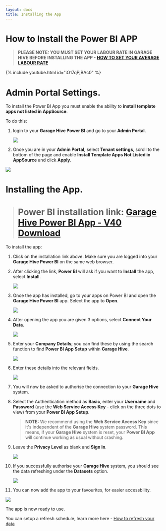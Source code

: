 ```yaml
---
layout: docs
title: Installing the App
---
```


#   How to Install the Power BI APP

> **PLEASE NOTE: YOU MUST SET YOUR LABOUR RATE IN GARAGE HIVE BEFORE INSTALLING THE APP -  [HOW TO SET YOUR AVERAGE LABOUR RATE](https://docs.garagehive.co.uk/docs/powerbi-labourrate.html "Set Average Labour Rate")** 

{% include youtube.html id="iO17qPjBAc0" %}

# **Admin Portal Settings.**

To install the Power BI App you must enable the ability to **install template apps not listed in AppSource**.

To do this:
1. login to your **Garage Hive Power BI** and go to your **Admin Portal**. 

   ![](media/powerbi-admin.png)

2. Once you are in your **Admin Portal**, select **Tenant settings**, scroll to the bottom of the page and enable **Install Template Apps Not Listed in AppSource** and click **Apply**. 

![](media/powerbi-admin-install-template-apps.png)

# **Installing the App.**

> # Power BI installation link: [Garage Hive Power BI App - V40 Download](https://app.powerbi.com/groups/me/apps/739eb02b-643e-4bc3-a9ae-61191a89452d/package/5036903e-cde3-4bc5-9283-9021165f710bThVxZIUdgL9VO1ue4llxtcWiA6Xy1Q6IF19Rn1oo94g/install?ownerId=1bde89ad-b4ce-45df-a919-e1e08e47294d&referrer=l.facebook.com&forceRedirectToPowerBiPortal=true "Power BI V40 Download")

To install the app:
1. Click on the installation link above. Make sure you are logged into your **Garage Hive Power BI** on the same web browser. 
2. After clicking the link, **Power BI** will ask if you want to **Install** the app, select **Install**. 

   ![](media/powerbi-app-install.png)

2. Once the app  has installed, go to your apps on Power BI and open the **Garage Hive Power BI** app. Select the app to **Open**.

   ![](media/powerbi-app-open.png)

3. After opening the app you are given 3 options, select **Connect Your Data**.

   ![](media/powerbi-app-connect.png)

4. Enter your **Company Details**; you can find these by using the search function to find **Power BI App Setup** within **Garage Hive**.

   ![](media/powerbi-tennant2.png)

5. Enter these details into the relevant fields. 

   ![](media/powerbi-connect-id.png)

5. You will now be asked to authorise the connection to your **Garage Hive** system. 
6. Select the Authentication method as **Basic**, enter your **Username** and **Password** (use the **Web Service Access Key** - click on the three dots to view) from your **Power BI App Setup**.

   > **NOTE:** We recommend using the **Web Service Access Key** since it's independent of the **Garage Hive** system password. This means, if your **Garage Hive** system is reset, your **Power BI App** will continue working as usual without crashing.
   
7. Leave the **Privacy Level** as blank and **Sign In**.  

   ![](media/powerbi-auth.png)

8. If you successfully authorise your **Garage Hive** system, you should see the data refreshing under the **Datasets** option.

   ![](media/powerbi-data-refreshing.png)

9.  You can now add the app to your favourites, for easier accessbility.

   ![](media/powerbi-app-favourite.png)

The app is now ready to use.

You can setup a refresh schedule, learn more here - [How to refresh your data](https://docs.garagehive.co.uk/docs/powerbi-refresh-data.html "How to refresh your data")